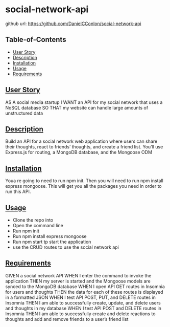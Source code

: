 # social-network-api

github url: https://github.com/DanielCConlon/social-network-api

## Table-of-Contents

- [User Story](#user-story)
- [Description](#description)
- [Installation](#installation)
- [Usage](#usage)
- [Requirements](#requirements)

## [User Story](#table-of-contents)

AS A social media startup
I WANT an API for my social network that uses a NoSQL database
SO THAT my website can handle large amounts of unstructured data

## [Description](#description)

Build an API for a social network web application where users can share their thoughts, react to friends’ thoughts, and create a friend list. You’ll use Express.js for routing, a MongoDB database, and the Mongoose ODM

## [Installation](#table-of-contents)

Youa re going to need to run npm init. Then you will need to run npm install express mongoose. This will get you all the packages you need in order to run this API.

## [Usage](#table-of-contents)

- Clone the repo into
- Open the command line
- Run npm init
- Run npm install express mongoose
- Run npm start tp start the application
- use the CRUD routes to use the social network api

## [Requirements](#table-of-contents)

GIVEN a social network API
WHEN I enter the command to invoke the application
THEN my server is started and the Mongoose models are synced to the MongoDB database
WHEN I open API GET routes in Insomnia for users and thoughts
THEN the data for each of these routes is displayed in a formatted JSON
WHEN I test API POST, PUT, and DELETE routes in Insomnia
THEN I am able to successfully create, update, and delete users and thoughts in my database
WHEN I test API POST and DELETE routes in Insomnia
THEN I am able to successfully create and delete reactions to thoughts and add and remove friends to a user’s friend list
